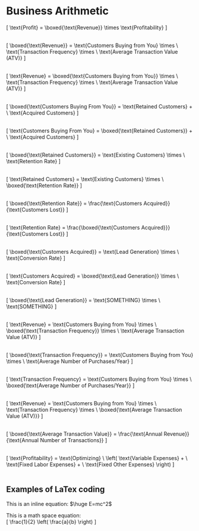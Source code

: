 




# Business Arithmetic


\[ \text{Profit} = \boxed{\text{Revenue}} \times \text{Profitability} \]
<br><br>


\[ \boxed{\text{Revenue}} = \text{Customers Buying from You} \times \\ \text{Transaction Frequency} \times \\ \text{Average Transaction Value (ATV)} \]
<br><br>


\[ \text{Revenue} = \boxed{\text{Customers Buying from You}} \times \\ \text{Transaction Frequency} \times \\ \text{Average Transaction Value (ATV)} \]
<br><br>


\[ \boxed{\text{Customers Buying From You}} = \text{Retained Customers} + \\ \text{Acquired Customers} \]
<br><br>


\[ \text{Customers Buying From You} = \boxed{\text{Retained Customers}} + \\ \text{Acquired Customers} \]
<br><br>


\[ \boxed{\text{Retained Customers}} = \text{Existing Customers} \times \\ \text{Retention Rate} \]
<br><br>


\[ \text{Retained Customers} = \text{Existing Customers} \times \\ \boxed{\text{Retention Rate}} \]
<br><br>


\[ \boxed{\text{Retention Rate}} = \frac{\text{Customers Acquired}}{\text{Customers Lost}} \]
<br><br>


\[ \text{Retention Rate} = \frac{\boxed{\text{Customers Acquired}}}{\text{Customers Lost}} \]
<br><br>


\[ \boxed{\text{Customers Acquired}} = \text{Lead Generation} \times \\ \text{Conversion Rate} \]
<br><br>


\[ \text{Customers Acquired} = \boxed{\text{Lead Generation}} \times \\ \text{Conversion Rate} \]
<br><br>


\[ \boxed{\text{Lead Generation}} = \text{SOMETHING} \times \\ \text{SOMETHING} \]
<br><br>

\[ \text{Revenue} = \text{Customers Buying from You} \times \\ \boxed{\text{Transaction Frequency}} \times \\ \text{Average Transaction Value (ATV)} \]
<br><br>


\[ \boxed{\text{Transaction Frequency}} = \text{Customers Buying from You} \times \\ \text{Average Number of Purchases/Year} \]
<br><br>


\[ \text{Transaction Frequency} = \text{Customers Buying from You} \times \\ \boxed{\text{Average Number of Purchases/Year}} \]
<br><br>


\[ \text{Revenue} = \text{Customers Buying from You} \times \\ \text{Transaction Frequency} \times \\ \boxed{\text{Average Transaction Value (ATV)}} \]
<br><br>


\[ \boxed{\text{Average Transaction Value}} = \frac{\text{Annual Revenue}}{\text{Annual Number of Transactions}} \]
<br><br>


\[ \text{Profitability} = \text{Optimizing} \\ \left( \text{Variable Expenses} + \\ \text{Fixed Labor Expenses} + \\ \text{Fixed Other Expenses} \right) \]
<br><br>
























## Examples of LaTex coding

This is an inline equation: $\huge E=mc^2$

This is a math space equation:  
\[
\frac{1}{2} \left( \frac{a}{b} \right)
\]


